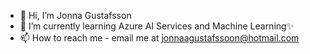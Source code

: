 - 👋 Hi, I’m Jonna Gustafsson
- 🌱 I’m currently learning Azure AI Services and Machine Learning✨
- 📫 How to reach me - email me at jonnaagustafssoon@hotmail.com
